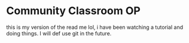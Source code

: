 # Community Classroom OP
this is my version of the read me lol, i have been watching a tutorial and doing things. I will def use git in the future.
